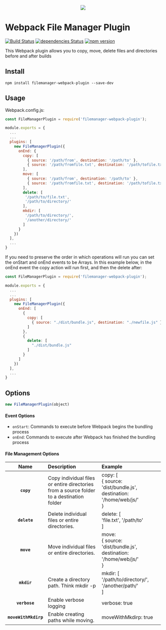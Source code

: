
<div align="center">
  <img src="https://user-images.githubusercontent.com/19170080/29996498-a5ed1944-8fcd-11e7-8729-625eb997dbfe.png" />
</div>

# Webpack File Manager Plugin

[![Build Status](https://travis-ci.org/gregnb/filemanager-webpack-plugin.svg?branch=master)](https://travis-ci.org/gregnb/filemanager-webpack-plugin)
[![dependencies Status](https://david-dm.org/gregnb/filemanager-webpack-plugin/status.svg)](https://david-dm.org/gregnb/filemanager-webpack-plugin)
[![npm version](https://badge.fury.io/js/filemanager-webpack-plugin.svg)](https://badge.fury.io/js/filemanager-webpack-plugin)

This Webpack plugin allows you to copy, move, delete files and directories before and after builds


## Install

`npm install filemanager-webpack-plugin --save-dev `

## Usage

Webpack.config.js:

```js
const FileManagerPlugin = require('filemanager-webpack-plugin');

module.exports = {
  ...
  ...
  plugins: [
    new FileManagerPlugin({
      onEnd: {
        copy: [
          { source: '/path/from', destination: '/path/to' },
          { source: '/path/fromfile.txt', destination: '/path/tofile.txt' }
        ],
        move: [
          { source: '/path/from', destination: '/path/to' },
          { source: '/path/fromfile.txt', destination: '/path/tofile.txt' }
        ],
        delete: [
         '/path/to/file.txt',
         '/path/to/directory/'
        ],
        mkdir: [
         '/path/to/directory/',
         '/another/directory/'
        ]
      }
    })
  ],
  ...
}
```

If you need to preserve the order in which operations will run you can set the onStart and onEnd events to be Arrays. In this example below, in the onEnd event the copy action will run first, and then the delete after:

```js
const FileManagerPlugin = require('filemanager-webpack-plugin');

module.exports = {
  ...
  ...
  plugins: [
    new FileManagerPlugin({
      onEnd: [
        {
          copy: [
            { source: "./dist/bundle.js", destination: "./newfile.js" }
          ]
        },
        {
          delete: [
            "./dist/bundle.js"
          ]
        }
      ]
    })
  ],
  ...
}


```


## Options


```js
new FileManagerPlugin(object)
```

#### Event Options
* `onStart`: Commands to execute before Webpack begins the bundling process
* `onEnd`: Commands to execute after Webpack has finished the bundling process

#### File Management Options

|Name|Description|Example
|:--:|:----------|:-----|
|**`copy`**|Copy individual files or entire directories from a source folder to a destination folder|copy: [<br /> { source: 'dist/bundle.js', destination: '/home/web/js/'<br /> }
|**`delete`**|Delete individual files or entire directories. |delete: [<br />'file.txt', '/path/to'<br />]
|**`move`**|Move individual files or entire directories. |move: <br /> { source: 'dist/bundle.js', destination: '/home/web/js/'<br /> }
|**`mkdir`**|Create a directory path. Think mkdir -p |mkdir: [ <br />'/path/to/directory/', '/another/path/' <br/> ]
|**`verbose`**|Enable verbose logging |verbose: true
|**`moveWithMkdirp`**|Enable creating paths while moving. |moveWithMkdirp: true
